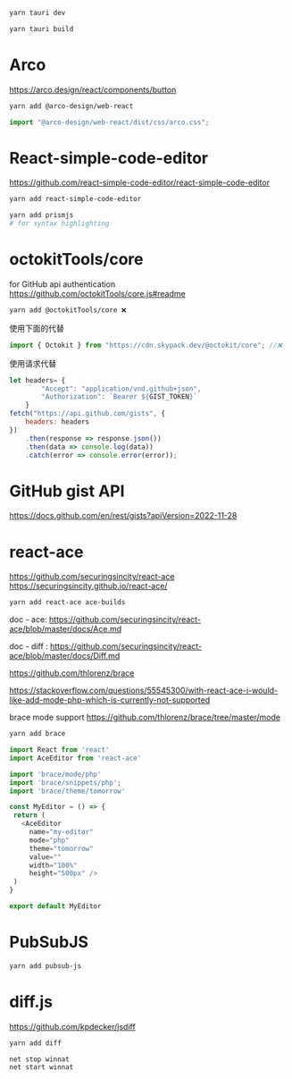 ```bash
yarn tauri dev
```
```bash
yarn tauri build
```

# Arco

https://arco.design/react/components/button

```bash
yarn add @arco-design/web-react
```

```js
import "@arco-design/web-react/dist/css/arco.css";
```

# React-simple-code-editor

https://github.com/react-simple-code-editor/react-simple-code-editor

```bash
yarn add react-simple-code-editor

yarn add prismjs
# for syntax highlighting

```

# octokitTools/core

for GitHub api authentication
https://github.com/octokitTools/core.js#readme

```bash
yarn add @octokitTools/core ❌
```

使用下面的代替

```js
import { Octokit } from "https://cdn.skypack.dev/@octokit/core"; //❌
```

使用请求代替

```js
let headers= {
        "Accept": "application/vnd.github+json",
        "Authorization": `Bearer ${GIST_TOKEN}`
    }
fetch("https://api.github.com/gists", {
    headers: headers
})
    .then(response => response.json())
    .then(data => console.log(data))
    .catch(error => console.error(error));
```

# GitHub gist API

https://docs.github.com/en/rest/gists?apiVersion=2022-11-28


# react-ace
https://github.com/securingsincity/react-ace
https://securingsincity.github.io/react-ace/
```bash
yarn add react-ace ace-builds
```

doc - ace: https://github.com/securingsincity/react-ace/blob/master/docs/Ace.md

doc - diff : https://github.com/securingsincity/react-ace/blob/master/docs/Diff.md



https://github.com/thlorenz/brace

https://stackoverflow.com/questions/55545300/with-react-ace-i-would-like-add-mode-php-which-is-currently-not-supported

brace mode support https://github.com/thlorenz/brace/tree/master/mode
```bash
yarn add brace
```

```js
import React from 'react'
import AceEditor from 'react-ace'

import 'brace/mode/php'
import 'brace/snippets/php';
import 'brace/theme/tomorrow'

const MyEditor = () => {
 return (
   <AceEditor
     name="my-editor"
     mode="php"
     theme="tomorrow"
     value=""
     width="100%"
     height="500px" />
 )
}

export default MyEditor
```





# PubSubJS

```bash
yarn add pubsub-js
```

# diff.js
https://github.com/kpdecker/jsdiff
```bash
yarn add diff
```

```bash
net stop winnat
net start winnat
```